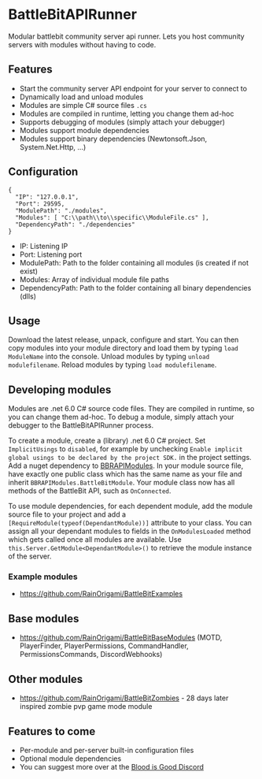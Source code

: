 # BattleBitAPIRunner

Modular battlebit community server api runner. Lets you host community servers with modules without having to code.

## Features

- Start the community server API endpoint for your server to connect to
- Dynamically load and unload modules
- Modules are simple C# source files `.cs`
- Modules are compiled in runtime, letting you change them ad-hoc
- Supports debugging of modules (simply attach your debugger)
- Modules support module dependencies
- Modules support binary dependencies (Newtonsoft.Json, System.Net.Http, ...)

## Configuration

```
{
  "IP": "127.0.0.1",
  "Port": 29595,
  "ModulePath": "./modules",
  "Modules": [ "C:\\path\\to\\specific\\ModuleFile.cs" ],
  "DependencyPath": "./dependencies"
}
```
- IP: Listening IP
- Port: Listening port
- ModulePath: Path to the folder containing all modules (is created if not exist)
- Modules: Array of individual module file paths
- DependencyPath: Path to the folder containing all binary dependencies (dlls)

## Usage

Download the latest release, unpack, configure and start.
You can then copy modules into your module directory and load them by typing `load ModuleName` into the console.
Unload modules by typing `unload modulefilename`. Reload modules by typing `load modulefilename`.

## Developing modules

Modules are .net 6.0 C# source code files. They are compiled in runtime, so you can change them ad-hoc.
To debug a module, simply attach your debugger to the BattleBitAPIRunner process.

To create a module, create a (library) .net 6.0 C# project.
Set `ImplicitUsings` to `disabled`, for example by unchecking `Enable implicit global usings to be declared by the project SDK.` in the project settings.
Add a nuget dependency to [BBRAPIModules](https://www.nuget.org/packages/BBRAPIModules).
In your module source file, have exactly one public class which has the same name as your file and inherit `BBRAPIModules.BattleBitModule`.
Your module class now has all methods of the BattleBit API, such as `OnConnected`.

To use module dependencies, for each dependent module, add the module source file to your project and add a `[RequireModule(typeof(DependantModule))]` attribute to your class.
You can assign all your dependant modules to fields in the `OnModulesLoaded` method which gets called once all modules are available.
Use `this.Server.GetModule<DependantModule>()` to retrieve the module instance of the server.

### Example modules

- https://github.com/RainOrigami/BattleBitExamples

## Base modules

- https://github.com/RainOrigami/BattleBitBaseModules (MOTD, PlayerFinder, PlayerPermissions, CommandHandler, PermissionsCommands, DiscordWebhooks)

## Other modules

- https://github.com/RainOrigami/BattleBitZombies - 28 days later inspired zombie pvp game mode module

## Features to come
- Per-module and per-server built-in configuration files
- Optional module dependencies
- You can suggest more over at the [Blood is Good Discord](https://discord.bloodisgood.org)
